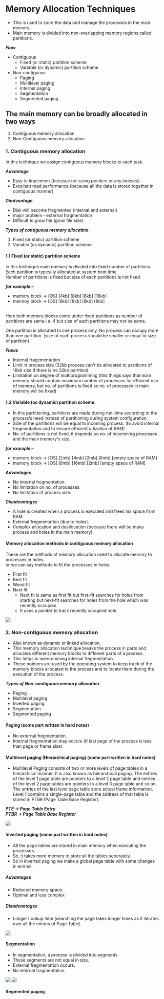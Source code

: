# Memory Allocation Techniques
* This is used to store the data and manage the processes in the main memory.
* Main memory is divided into non-overlapping memory regions called partitions.

***Flow***
* Contiguous
    * Fixed (or static) partition scheme
    * Variable (or dynamic) partition scheme
* Non-contiguous
    * Paging
    * Multilevel paging
    * Internal paging
    * Segmentation
    * Segmented paging

## The main memory can be broadly allocated in two ways
1. Contiguous memory allocation
2. Non-Contiguous memory allocation 

### 1. Contiguous memory allocation
In this technique we assign contiguous memory blocks to each task.

***Advantage***
* Easy to Implement (becasue not using pointers or any indexes)
* Excellent read performance (because all the data is stored together in contiguous manner)

***Diadvantage***
* Disk will become fragmented (internal and external)
* major problem - external fragmentation
* Difficult to grow file (grow file size)

***Types of contiguous memory allocatino***
1. Fixed (or static) partition scheme
2. Variable (os dynamic) partition scheme.

#### 1.1 Fixed (or static) partition scheme
In this technique main memory is divided into fixed number of partitions.
<br>
Each partition is typically allocated at system boot time
<br>
Number of partitions is fixed but size of each partitions is not fixed
<br>

***for example:-***
* memory block -> [OS] [4kb] [8kb] [8kb] [16kb]
* memroy block -> [OS] [8kb] [8kb] [8kb] [8kb]
<br>
Here both memory blocks come under fixed partitions as number of partitions are same i.e. 4 but size of each partitions may not be same.

One partition is allocated to one process only.
No process can occupy more than one partition.
(size of each process should be smaller or equal to size of partition)

***Flaws***
* Internal fragementation
* Limit in process size (32kb process can't be allocated to partitions of 16kb size if there is no 32kb partition)
* Limitation on degree of multiprogramming (this things says that main memory should contain maximum number of processes for efficient use of memory, but no. of partitions is fixed so no. of processes in main memory will be fixed)

#### 1.2 Variable (os dynamic) partition scheme.
* In this partitioning, partitions are made during run-time according to the process’s need instead of partitioning during system configuration.
* Size of the partitions will be equal to incoming process. (to avoid internal fregmentation and to ensure efficient utlization of RAM)
* No. of partitions is not fixed, it depends on no. of incomming processes and the main memory's size.

***for example:-***
* memory block -> [OS] [2mb] [4mb] [2mb] [8mb] [empty space of RAM]
* memory block -> [OS] [8mb] [16mb] [2mb] [empty space of RAM]

***Advantages***
* No internal fregmentation.
* No limitation on no. of processes.
* No limitation of process size.

***Disadvantages***
* A hole is created when a process is executed and frees his space from RAM.
* External fregmentation (due to holes).
* Complex allocation and deallocation (because there will be many process and holes in the main memory).


#### Memory allocation methods in contiguous memory allocation
These are the methods of memory allocation used to allocate memory to processes in holes.
<br>
or we can say methods to fit the processes in holes.
* First fit
* Best fit
* Worst fit
* Next fit
    * Next fit is same as first fit but first-fit searches for holes from starting but next-fit searches for holes from the hole which was recently occupied.
    * It uses a pointer to track recently occupied hole.

<img src='img/first-best-worst-fit.gif'>

### 2. Non-contiguous memory allocation
* Also known as dynamic or linked allocation.
* This memory allocation technique breaks the process in parts and allocates different memory blocks to different parts of a process.
* This helps in overcomming internal fregmentation.
* These pointers are used by the operating system to keep track of the memory blocks allocated to the process and to locate them during the execution of the process.

***Types of Non-contiguous memory allocation***
* Paging
* Multilevel paging
* Inverted paging
* Segmentation
* Segmented paging

#### Paging (some part written in hard notes)
* No external fregmentation.
* Internal fregmentation may occure (if last page of the process is less than page or frame size)

#### Multilevel paging (Hierarchical paging) (some part written in hard notes)
* Multilevel Paging consists of two or more levels of page tables in a hierarchical manner. It is also known as hierarchical paging. The entries of the level 1 page table are pointers to a level 2 page table and entries of the level 2 page tables are pointers to a level 3 page table and so on. The entries of the last level page table store actual frame information. Level 1 contains a single-page table and the address of that table is stored in PTBR (Page Table Base Register).

***PTE -> Page Table Entry***<br>
***PTBR -> Page Table Base Register***

<img src="img/multilevel-paging.png">


#### Inverted paging (some part written in hard notes)
* All the page tables are stored in main memory when executing the processes.
* So, it takes more memory to store all the tables seperately.
* So in inverted paging we make a global page table with some changes in entries.
##### Advantages
* Reduced memory space.
* Optimal and less complex

##### Disadvantages
* Longer Lookup time (searching the page takes longer times as it iterates over all the entries of Page Table).

<img src='img/inverted-paging.png'>

#### Segmentation
* In segmentation, a process is divided into segments.
* These segments are not equal in size.
* External fregmentation occurs.
* No internal fragmentation.

<img src='img/segmentation.webp'>
<img src='img/segmentation-2.webp'>

#### Segmented paging
<!-- Remaining -->





